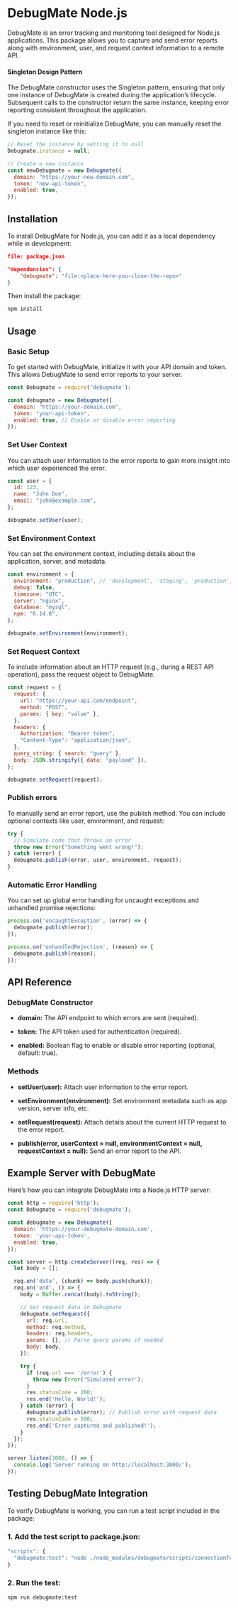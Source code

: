 # DebugMate Node.js

DebugMate is an error tracking and monitoring tool designed for Node.js applications. This package allows you to capture and send error reports along with environment, user, and request context information to a remote API.

#### Singleton Design Pattern

The DebugMate constructor uses the Singleton pattern, ensuring that only one instance of DebugMate is created during the application’s lifecycle. Subsequent calls to the constructor return the same instance, keeping error reporting consistent throughout the application.

If you need to reset or reinitialize DebugMate, you can manually reset the singleton instance like this:

```js
// Reset the instance by setting it to null
Debugmate.instance = null;

// Create a new instance
const newDebugmate = new Debugmate({
  domain: "https://your-new-domain.com",
  token: "new-api-token",
  enabled: true,
});
```

## Installation


To install DebugMate for Node.js, you can add it as a local dependency while in development:
```json
file: package.json

"dependencies": {
    "debugmate": "file:<place-here-you-clone-the-repo>"
}
```

Then install the package:
```bash
npm install
```
## Usage
### Basic Setup
To get started with DebugMate, initialize it with your API domain and token. This allows DebugMate to send error reports to your server.

```js
const Debugmate = require('debugmate');

const debugmate = new Debugmate({
  domain: "https://your-domain.com",
  token: "your-api-token",
  enabled: true, // Enable or disable error reporting
});
```

### Set User Context
You can attach user information to the error reports to gain more insight into which user experienced the error.

```js
const user = {
  id: 123,
  name: "John Doe",
  email: "john@example.com",
};

debugmate.setUser(user);
```

### Set Environment Context
You can set the environment context, including details about the application, server, and metadata.

```js
const environment = {
  environment: "production", // 'development', 'staging', 'production', etc.
  debug: false,
  timezone: "UTC",
  server: "nginx",
  database: "mysql",
  npm: "6.14.8",
};

debugmate.setEnvironment(environment);
```

### Set Request Context
To include information about an HTTP request (e.g., during a REST API operation), pass the request object to DebugMate.

```js
const request = {
  request: {
    url: "https://your-api.com/endpoint",
    method: "POST",
    params: { key: "value" },
  },
  headers: {
    Authorization: "Bearer token",
    "Content-Type": "application/json",
  },
  query_string: { search: "query" },
  body: JSON.stringify({ data: "payload" }),
};

debugmate.setRequest(request);
```

### Publish errors
To manually send an error report, use the publish method. You can include optional contexts like user, environment, and request:
```js
try {
  // Simulate code that throws an error
  throw new Error("Something went wrong!");
} catch (error) {
  debugmate.publish(error, user, environment, request);
}
```

### Automatic Error Handling
You can set up global error handling for uncaught exceptions and unhandled promise rejections:

```js
process.on('uncaughtException', (error) => {
  debugmate.publish(error);
});

process.on('unhandledRejection', (reason) => {
  debugmate.publish(reason);
});
```


## API Reference

### DebugMate Constructor

- **domain:** The API endpoint to which errors are sent (required).

- **token:** The API token used for authentication (required).

- **enabled:** Boolean flag to enable or disable error reporting (optional, default: true).

### Methods

- **setUser(user):** Attach user information to the error report.

- **setEnvironment(environment):** Set environment metadata such as app version, server info, etc.

- **setRequest(request):** Attach details about the current HTTP request to the error report.

- **publish(error, userContext = null, environmentContext = null, requestContext = null):** Send an error report to the API.


## Example Server with DebugMate
Here’s how you can integrate DebugMate into a Node.js HTTP server:

```js
const http = require('http');
const Debugmate = require('debugmate');

const debugmate = new Debugmate({
  domain: 'https://your-debugmate-domain.com',
  token: 'your-api-token',
  enabled: true,
});

const server = http.createServer((req, res) => {
  let body = [];

  req.on('data', (chunk) => body.push(chunk));
  req.on('end', () => {
    body = Buffer.concat(body).toString();

    // Set request data in Debugmate
    debugmate.setRequest({
      url: req.url,
      method: req.method,
      headers: req.headers,
      params: {}, // Parse query params if needed
      body: body,
    });

    try {
      if (req.url === '/error') {
        throw new Error('Simulated error');
      }
      res.statusCode = 200;
      res.end('Hello, World!');
    } catch (error) {
      debugmate.publish(error); // Publish error with request data
      res.statusCode = 500;
      res.end('Error captured and published!');
    }
  });
});

server.listen(3000, () => {
  console.log('Server running on http://localhost:3000/');
});
```

## Testing DebugMate Integration
To verify DebugMate is working, you can run a test script included in the package:

### 1. Add the test script to package.json:

```js
"scripts": {
  "debugmate:test": "node ./node_modules/debugmate/scripts/connectionTest.js"
}
```

### 2. Run the test:

```bash
npm run debugmate:test
```